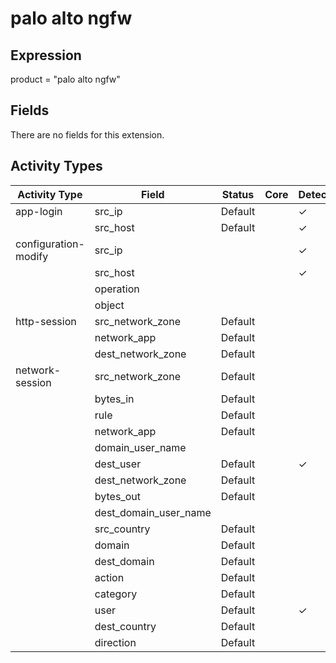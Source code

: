 palo alto ngfw
==============

Expression
----------

product = "palo alto ngfw"

Fields
------

There are no fields for this extension.

Activity Types
--------------

| Activity Type        | Field                 | Status  | Core | Detection | Informational |
| -------------------- | --------------------- | ------- | ---- | --------- | ------------- |
| app-login            | src_ip                | Default |      | &#10003;  |               |
|                      | src_host              | Default |      | &#10003;  |               |
| configuration-modify | src_ip                |         |      | &#10003;  |               |
|                      | src_host              |         |      | &#10003;  |               |
|                      | operation             |         |      |           | &#10003;      |
|                      | object                |         |      |           | &#10003;      |
| http-session         | src_network_zone      | Default |      |           | &#10003;      |
|                      | network_app           | Default |      |           | &#10003;      |
|                      | dest_network_zone     | Default |      |           | &#10003;      |
| network-session      | src_network_zone      | Default |      |           | &#10003;      |
|                      | bytes_in              | Default |      |           | &#10003;      |
|                      | rule                  | Default |      |           | &#10003;      |
|                      | network_app           | Default |      |           | &#10003;      |
|                      | domain_user_name      |         |      |           |               |
|                      | dest_user             | Default |      | &#10003;  |               |
|                      | dest_network_zone     | Default |      |           | &#10003;      |
|                      | bytes_out             | Default |      |           | &#10003;      |
|                      | dest_domain_user_name |         |      |           |               |
|                      | src_country           | Default |      |           | &#10003;      |
|                      | domain                | Default |      |           | &#10003;      |
|                      | dest_domain           | Default |      |           | &#10003;      |
|                      | action                | Default |      |           | &#10003;      |
|                      | category              | Default |      |           | &#10003;      |
|                      | user                  | Default |      | &#10003;  |               |
|                      | dest_country          | Default |      |           | &#10003;      |
|                      | direction             | Default |      |           | &#10003;      |

